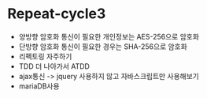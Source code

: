 # Repeat-cycle3

- 양방향 암호화 통신이 필요한 개인정보는 AES-256으로 암호화
- 단방향 암호화 통신이 필요한 경우는 SHA-256으로 암호화
- 리펙토링 자주하기
- TDD 더 나아가서 ATDD
- ajax통신 -> jquery 사용하지 않고 자바스크립트만 사용해보기
- mariaDB사용

